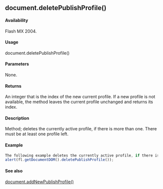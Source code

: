 ## document.deletePublishProfile()

#### Availability

Flash MX 2004.

#### Usage

document.deletePublishProfile()

#### Parameters

None.

#### Returns

An integer that is the index of the new current profile. If a new profile is not available, the method leaves the current profile unchanged and returns its index.

#### Description

Method; deletes the currently active profile, if there is more than one. There must be at least one profile left.

#### Example

```javascript
The following example deletes the currently active profile, if there is more than one, and displays the index of the new currently active profile:
alert(fl.getDocumentDOM().deletePublishProfile());

```
#### See also

[document.addNewPublishProfile()](../Document_object/documen9.md)
